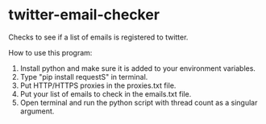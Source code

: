 # twitter-email-checker

Checks to see if a list of emails is registered to twitter.

How to use this program: 
1. Install python and make sure it is added to your environment variables.
2. Type "pip install requestS" in terminal.
3. Put HTTP/HTTPS proxies in the proxies.txt file.
4. Put your list of emails to check in the emails.txt file.
5. Open terminal and run the python script with thread count as a singular argument.
